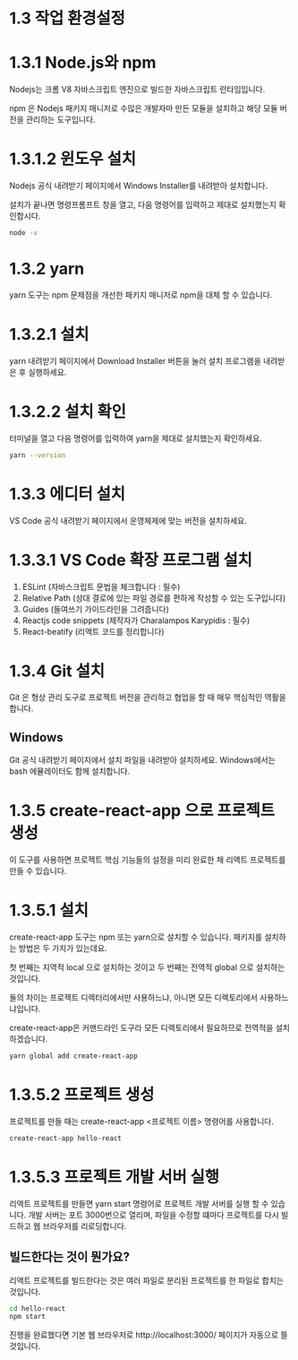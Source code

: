 # 1.3 작업 환경설정

# 1.3.1 Node.js와 npm

Nodejs는 크롬 V8 자바스크립트 엔진으로 빌드한 자바스크립트 런타임입니다. 

npm 은 Nodejs 패키지 매니저로 수많은 개발자마 만든 모듈을 설치하고 해당 모듈 버전을 관리하는 도구입니다. 

# 1.3.1.2 윈도우 설치

Nodejs 공식 내려받기 페이지에서 Windows Installer를 내려받아 설치합니다.

설치가 끝나면 명령프롬프트 창을 열고, 다음 명령어를 입력하고 제대로 설치했는지 확인합시다.

```bash
node -v
```

# 1.3.2 yarn

yarn 도구는 npm 문제점을 개선한 패키지 매니저로 npm을 대체 할 수 있습니다.

# 1.3.2.1 설치

yarn 내려받기 페이지에서 Download Installer 버튼을 눌러 설치 프로그램을 내려받은 후 실행하세요.

# 1.3.2.2 설치 확인

터미널을 열고 다음 명령어를 입력하여 yarn을 제대로 설치했는지 확인하세요.

```bash
yarn --version
```

# 1.3.3 에디터 설치

VS Code 공식 내려받기 페이지에서 운영체제에 맞는 버전을 설치하세요.

# 1.3.3.1 VS Code 확장 프로그램 설치

1. ESLint (자바스크립트 문법을 체크합니다 : 필수)
1. Relative Path (상대 결로에 있는 파일 경로를 편하게 작성할 수 있는 도구입니다)
1. Guides (들여쓰기 가이드라인을 그려줍니다)
1. Reactjs code snippets (제작자가 Charalampos Karypidis : 필수)
1. React-beatify (리액트 코드를 정리합니다)

# 1.3.4 Git 설치

Git 은 형상 관리 도구로 프로젝트 버전을 관리하고 협업을 할 때 매우 핵심적인 역활을 합니다. 

## Windows

Git 공식 내려받기 페이지에서 설치 파일을 내려받아 설치하세요. Windows에서는 bash 에뮬레이터도 함께 설치합니다.

# 1.3.5 create-react-app 으로 프로젝트 생성

이 도구를 사용하면 프로젝트 핵심 기능들의 설정을 미리 완료한 채 리액트 프로젝트를 만들 수 있습니다.

# 1.3.5.1 설치

create-react-app 도구는 npm 또는 yarn으로 설치할 수 있습니다. 패키지를 설치하는 방법은 두 가지가 있는데요. 

첫 번째는 지역적 local 으로 설치하는 것이고 두 번째는 전역적 global 으로 설치하는 것입니다.

둘의 차이는 프로젝트 디렉터리에서만 사용하느냐, 아니면 모든 디렉토리에서 사용하느냐입니다.

create-react-app은 커맨드라인 도구라 모든 디렉토리에서 필요하므로 전역적을 설치하겠습니다.

```bash
yarn global add create-react-app
```

# 1.3.5.2 프로젝트 생성

프로젝트를 만들 때는 create-react-app <프로젝트 이름> 명령어를 사용합니다. 

```bash
create-react-app hello-react
```

# 1.3.5.3 프로젝트 개발 서버 실행

리액트 프로젝트를 만들면 yarn start 명령어로 프로젝트 개발 서버를 실행 할 수 있습니다. 개발 서버는 포트 3000번으로 열리며, 파일을 수정할 떄마다 프로젝트를 다시 빌드하고 웹 브라우저를 리로딩합니다.

## 빌드한다는 것이 뭔가요?

리액트 프로젝트를 빌드한다는 것은 여러 파일로 분리된 프로젝트를 한 파일로 합치는 것입니다. 

```bash
cd hello-react
npm start
```

진행을 완료했다면 기본 웹 브라우저로 http://localhost:3000/ 페이지가 자동으로 뜰 것입니다.


